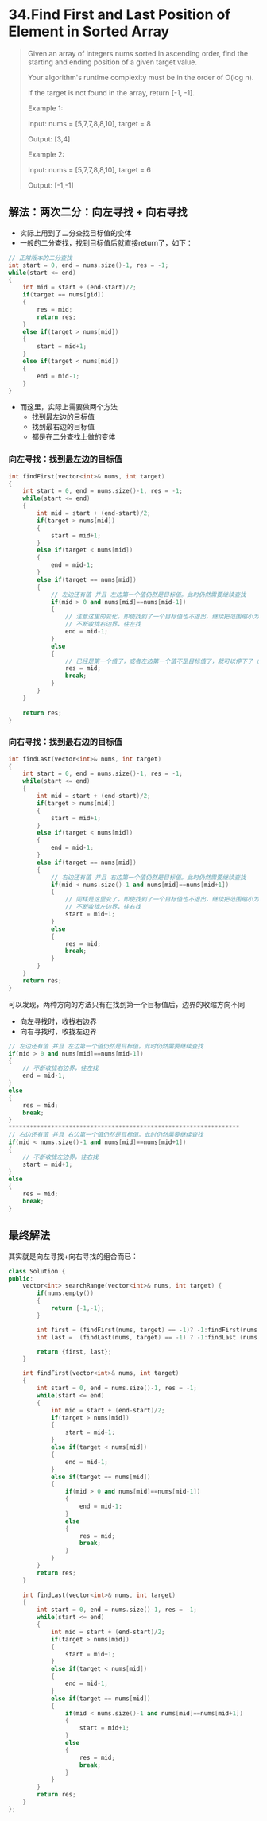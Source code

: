 # 34.Find First and Last Position of Element in Sorted Array

> Given an array of integers nums sorted in ascending order, find the starting and ending position of a given target value.
>
> Your algorithm's runtime complexity must be in the order of O(log n).
>
> If the target is not found in the array, return [-1, -1].
>
> Example 1:
>
> Input: nums = [5,7,7,8,8,10], target = 8
>
> Output: [3,4]
>
> Example 2:
>
> Input: nums = [5,7,7,8,8,10], target = 6
>
> Output: [-1,-1]

## 解法：两次二分：向左寻找 + 向右寻找

- 实际上用到了二分查找目标值的变体
- 一般的二分查找，找到目标值后就直接return了，如下：

``` cpp
// 正常版本的二分查找
int start = 0, end = nums.size()-1, res = -1;
while(start <= end)
{
    int mid = start + (end-start)/2;
    if(target == nums[gid])
    {
        res = mid;
        return res;
    }
    else if(target > nums[mid])
    {
        start = mid+1;
    }
    else if(target < nums[mid])
    {
        end = mid-1;
    }
}
```

- 而这里，实际上需要做两个方法
  - 找到最左边的目标值
  - 找到最右边的目标值
  - 都是在二分查找上做的变体

### 向左寻找：找到最左边的目标值

``` cpp
int findFirst(vector<int>& nums, int target)
{
    int start = 0, end = nums.size()-1, res = -1;
    while(start <= end)
    {
        int mid = start + (end-start)/2;
        if(target > nums[mid])
        {
            start = mid+1;
        }
        else if(target < nums[mid])
        {
            end = mid-1;
        }
        else if(target == nums[mid])
        {
            // 左边还有值 并且 左边第一个值仍然是目标值。此时仍然需要继续查找
            if(mid > 0 and nums[mid]==nums[mid-1]) 
            {
                // 注意这里的变化，即使找到了一个目标值也不退出，继续把范围缩小为[start, mid-1]继续查找，（因为[mid]已经找过了）
            	// 不断收拢右边界，往左找
                end = mid-1;
            } 
            else 
            {
                // 已经是第一个值了，或者左边第一个值不是目标值了，就可以停下了（因为是严格升序数列）
                res = mid;
                break;
            }
        }
    }
    
    return res;
}
```

### 向右寻找：找到最右边的目标值

``` cpp
int findLast(vector<int>& nums, int target)
{
    int start = 0, end = nums.size()-1, res = -1;
    while(start <= end)
    {
        int mid = start + (end-start)/2;
        if(target > nums[mid])
        {
            start = mid+1;
        }
        else if(target < nums[mid])
        {
            end = mid-1;
        }
        else if(target == nums[mid])
        {
            // 右边还有值 并且 右边第一个值仍然是目标值。此时仍然需要继续查找
            if(mid < nums.size()-1 and nums[mid]==nums[mid+1]) 
            {
                // 同样是这里变了，即使找到了一个目标值也不退出，继续把范围缩小为[mid+1, end]继续查找（因为[mid]已经找过了）
            	// 不断收拢左边界，往右找
                start = mid+1;
            } 
            else 
            {
                res = mid;
                break;
            }
        }
    }
    return res;
}
```

可以发现，两种方向的方法只有在找到第一个目标值后，边界的收缩方向不同

- 向左寻找时，收拢右边界
- 向右寻找时，收拢左边界

``` cpp
// 左边还有值 并且 左边第一个值仍然是目标值。此时仍然需要继续查找
if(mid > 0 and nums[mid]==nums[mid-1]) 
{
    // 不断收拢右边界，往左找
    end = mid-1;
} 
else 
{
    res = mid;
    break;
}
*****************************************************************
// 右边还有值 并且 右边第一个值仍然是目标值。此时仍然需要继续查找
if(mid < nums.size()-1 and nums[mid]==nums[mid+1]) 
{
    // 不断收拢左边界，往右找
    start = mid+1;
} 
else 
{
    res = mid;
    break;
}
```

## 最终解法

其实就是向左寻找+向右寻找的组合而已：

``` cpp
class Solution {
public:
    vector<int> searchRange(vector<int>& nums, int target) {
        if(nums.empty())
        {
            return {-1,-1};
        }

        int first = (findFirst(nums, target) == -1)? -1:findFirst(nums, target);
        int last =  (findLast(nums, target) == -1) ? -1:findLast (nums, target);

        return {first, last};
    }

    int findFirst(vector<int>& nums, int target)
    {
        int start = 0, end = nums.size()-1, res = -1;
        while(start <= end)
        {
            int mid = start + (end-start)/2;
            if(target > nums[mid])
            {
                start = mid+1;
            }
            else if(target < nums[mid])
            {
                end = mid-1;
            }
            else if(target == nums[mid])
            {
                if(mid > 0 and nums[mid]==nums[mid-1]) 
                {
                    end = mid-1;
                } 
                else 
                {
                    res = mid;
                    break;
                }
            }
        }
        return res;
    }
    
    int findLast(vector<int>& nums, int target)
    {
        int start = 0, end = nums.size()-1, res = -1;
        while(start <= end)
        {
            int mid = start + (end-start)/2;
            if(target > nums[mid])
            {
                start = mid+1;
            }
            else if(target < nums[mid])
            {
                end = mid-1;
            }
            else if(target == nums[mid])
            {
                if(mid < nums.size()-1 and nums[mid]==nums[mid+1]) 
                {
                    start = mid+1;
                } 
                else 
                {
                    res = mid;
                    break;
                }
            }
        }
        return res;
    }
};
```


